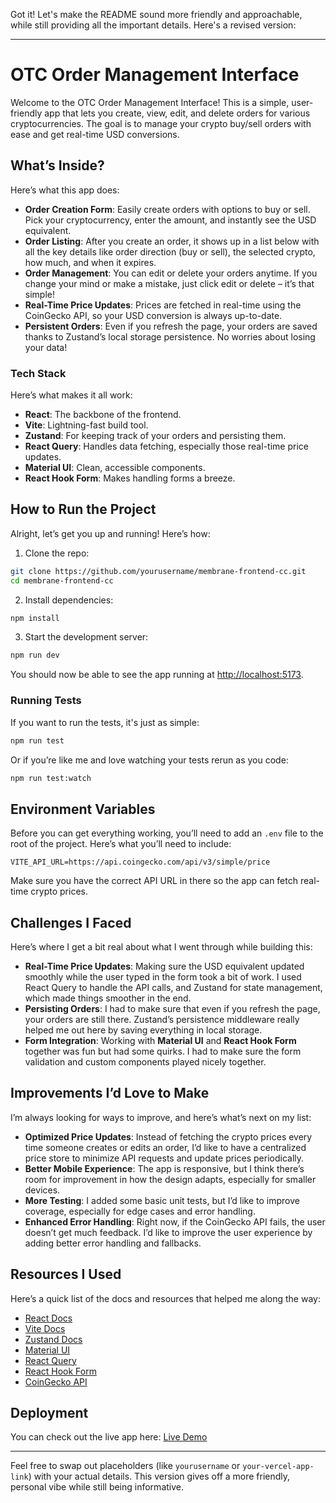 Got it! Let's make the README sound more friendly and approachable, while still providing all the important details. Here's a revised version:

---

# OTC Order Management Interface

Welcome to the OTC Order Management Interface! This is a simple, user-friendly app that lets you create, view, edit, and delete orders for various cryptocurrencies. The goal is to manage your crypto buy/sell orders with ease and get real-time USD conversions.

## What’s Inside?

Here’s what this app does:

- **Order Creation Form**: Easily create orders with options to buy or sell. Pick your cryptocurrency, enter the amount, and instantly see the USD equivalent.
- **Order Listing**: After you create an order, it shows up in a list below with all the key details like order direction (buy or sell), the selected crypto, how much, and when it expires.
- **Order Management**: You can edit or delete your orders anytime. If you change your mind or make a mistake, just click edit or delete – it’s that simple!
- **Real-Time Price Updates**: Prices are fetched in real-time using the CoinGecko API, so your USD conversion is always up-to-date.
- **Persistent Orders**: Even if you refresh the page, your orders are saved thanks to Zustand’s local storage persistence. No worries about losing your data!

### Tech Stack

Here’s what makes it all work:

- **React**: The backbone of the frontend.
- **Vite**: Lightning-fast build tool.
- **Zustand**: For keeping track of your orders and persisting them.
- **React Query**: Handles data fetching, especially those real-time price updates.
- **Material UI**: Clean, accessible components.
- **React Hook Form**: Makes handling forms a breeze.

## How to Run the Project

Alright, let’s get you up and running! Here’s how:

1. Clone the repo:

```bash
git clone https://github.com/yourusername/membrane-frontend-cc.git
cd membrane-frontend-cc
```

2. Install dependencies:

```bash
npm install
```

3. Start the development server:

```bash
npm run dev
```

You should now be able to see the app running at [http://localhost:5173](http://localhost:5173).

### Running Tests

If you want to run the tests, it's just as simple:

```bash
npm run test
```

Or if you’re like me and love watching your tests rerun as you code:

```bash
npm run test:watch
```

## Environment Variables

Before you can get everything working, you’ll need to add an `.env` file to the root of the project. Here’s what you’ll need to include:

```env
VITE_API_URL=https://api.coingecko.com/api/v3/simple/price
```

Make sure you have the correct API URL in there so the app can fetch real-time crypto prices.

## Challenges I Faced

Here’s where I get a bit real about what I went through while building this:

- **Real-Time Price Updates**: Making sure the USD equivalent updated smoothly while the user typed in the form took a bit of work. I used React Query to handle the API calls, and Zustand for state management, which made things smoother in the end.
- **Persisting Orders**: I had to make sure that even if you refresh the page, your orders are still there. Zustand’s persistence middleware really helped me out here by saving everything in local storage.
- **Form Integration**: Working with **Material UI** and **React Hook Form** together was fun but had some quirks. I had to make sure the form validation and custom components played nicely together.

## Improvements I’d Love to Make

I’m always looking for ways to improve, and here’s what’s next on my list:

- **Optimized Price Updates**: Instead of fetching the crypto prices every time someone creates or edits an order, I’d like to have a centralized price store to minimize API requests and update prices periodically.
- **Better Mobile Experience**: The app is responsive, but I think there’s room for improvement in how the design adapts, especially for smaller devices.
- **More Testing**: I added some basic unit tests, but I’d like to improve coverage, especially for edge cases and error handling.
- **Enhanced Error Handling**: Right now, if the CoinGecko API fails, the user doesn’t get much feedback. I’d like to improve the user experience by adding better error handling and fallbacks.

## Resources I Used

Here’s a quick list of the docs and resources that helped me along the way:

- [React Docs](https://reactjs.org/)
- [Vite Docs](https://vitejs.dev/)
- [Zustand Docs](https://zustand-demo.pmnd.rs/)
- [Material UI](https://mui.com/)
- [React Query](https://react-query-v3.tanstack.com/)
- [React Hook Form](https://react-hook-form.com/)
- [CoinGecko API](https://www.coingecko.com/en/api)

## Deployment

You can check out the live app here: [Live Demo](https://your-vercel-app-link.vercel.app/)

---

Feel free to swap out placeholders (like `yourusername` or `your-vercel-app-link`) with your actual details. This version gives off a more friendly, personal vibe while still being informative.
